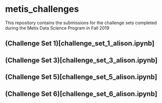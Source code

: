 # metis_challenges

This repository contains the submissions for the challenge sets completed during the Metis Data Science Program in Fall 2019

## (Challenge Set 1)[challenge_set_1_alison.ipynb]

## (Challenge Set 3)[challenge_set_3_alison.ipynb]

## (Challenge Set 5)[challenge_set_5_alison.ipynb]

## (Challenge Set 6)[challenge_set_6_alison.ipynb]

